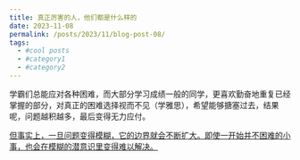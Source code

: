 ```yaml
---
title: 真正厉害的人，他们都是什么样的
date: 2023-11-08
permalink: /posts/2023/11/blog-post-08/
tags:
  - #cool posts
  - #category1
  - #category2
---
```

学霸们总能应对各种困难，而大部分学习成绩一般的同学，更喜欢勤奋地重复已经掌握的部分，对真正的困难选择视而不见（学雅思），希望能够搪塞过去，结果呢，问题越积越多，最后变得无力应付。

[但事实上，一旦问题变得模糊，它的边界就会不断扩大。即使一开始并不困难的小事，也会在模糊的潜意识里变得难以解决。](https://www.bilibili.com/video/BV1iw411M7Nm/?spm_id_from=333.880.my_history.page.click&vd_source=615a493d135bf19ba38324154a3b3288)



